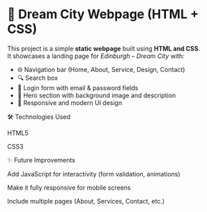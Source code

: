 # 🌆 Dream City Webpage (HTML + CSS)

This project is a simple **static webpage** built using **HTML and CSS**.  
It showcases a landing page for *Edinburgh – Dream City* with:  

- 🌐 Navigation bar (Home, About, Service, Design, Contact)  
- 🔍 Search box  
- 🔑 Login form with email & password fields  
- 🏰 Hero section with background image and description  
- 🎨 Responsive and modern UI design  

🛠️ Technologies Used

HTML5

CSS3

✨ Future Improvements

Add JavaScript for interactivity (form validation, animations)

Make it fully responsive for mobile screens

Include multiple pages (About, Services, Contact, etc.)
